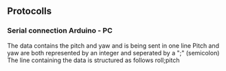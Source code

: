 ## Protocolls
### Serial connection Arduino - PC
The data contains the pitch and yaw and is being sent in one line
Pitch and yaw are both represented by an integer and seperated by a ";" (semicolon)
The line containing the data is structured as follows
roll;pitch

